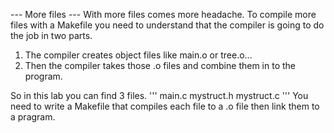 --- More files ---
With more files comes more headache.
To compile more files with a Makefile you need to understand that the compiler
is going to do the job in two parts.
1. The compiler creates object files like main.o or tree.o...
2. Then the compiler takes those .o files and combine them in to the program.

So in this lab you can find 3 files.
'''
main.c
mystruct.h
mystruct.c
'''
You need to write a Makefile that compiles each file to a .o file then link
them to a pragram.
